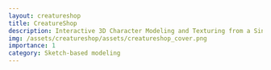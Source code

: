 ```yaml
---
layout: creatureshop
title: CreatureShop
description: Interactive 3D Character Modeling and Texturing from a Single Color Drawing
img: /assets/creatureshop/assets/creatureshop_cover.png
importance: 1
category: Sketch-based modeling
---
```


<title>CreatureShop</title>
